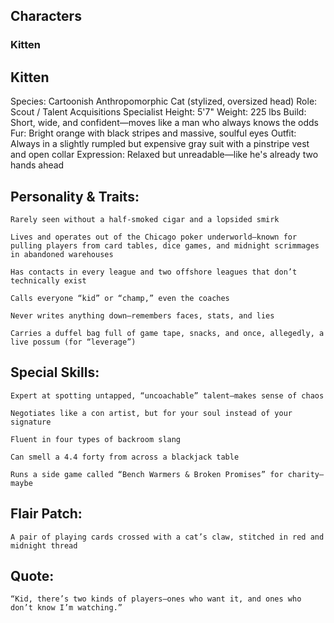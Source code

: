## **Characters**

### **Kitten**
## Kitten

Species: Cartoonish Anthropomorphic Cat (stylized, oversized head)
Role: Scout / Talent Acquisitions Specialist
Height: 5'7"
Weight: 225 lbs
Build: Short, wide, and confident—moves like a man who always knows the odds
Fur: Bright orange with black stripes and massive, soulful eyes
Outfit: Always in a slightly rumpled but expensive gray suit with a pinstripe vest and open collar
Expression: Relaxed but unreadable—like he's already two hands ahead
## Personality & Traits:

    Rarely seen without a half-smoked cigar and a lopsided smirk

    Lives and operates out of the Chicago poker underworld—known for pulling players from card tables, dice games, and midnight scrimmages in abandoned warehouses

    Has contacts in every league and two offshore leagues that don’t technically exist

    Calls everyone “kid” or “champ,” even the coaches

    Never writes anything down—remembers faces, stats, and lies

    Carries a duffel bag full of game tape, snacks, and once, allegedly, a live possum (for “leverage”)

## Special Skills:

    Expert at spotting untapped, “uncoachable” talent—makes sense of chaos

    Negotiates like a con artist, but for your soul instead of your signature

    Fluent in four types of backroom slang

    Can smell a 4.4 forty from across a blackjack table

    Runs a side game called “Bench Warmers & Broken Promises” for charity—maybe

## Flair Patch:

    A pair of playing cards crossed with a cat’s claw, stitched in red and midnight thread

## Quote:

    “Kid, there’s two kinds of players—ones who want it, and ones who don’t know I’m watching.”